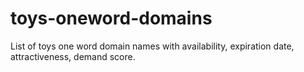# toys-oneword-domains
List of toys one word domain names with availability, expiration date, attractiveness, demand score.
